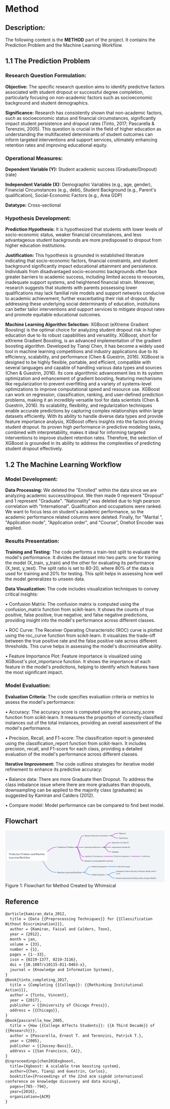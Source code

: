 # Method

## Description:
The following content is the **METHOD** part of the project. It contains the Prediction Problem and the Machine Learning Workflow.

## 1.1 The Prediction Problem

### Research Question Formulation:

**Objective:** The specific research question aims to identify predictive factors associated with student dropout or successful degree completion, particularly focusing on non-academic factors such as socioeconomic background and student demographics.

**Significance:** Research has consistently shown that non-academic factors, such as socioeconomic status and financial circumstances, significantly impact student persistence and dropout rates (Tinto, 2017; Pascarella & Terenzini, 2005). This question is crucial in the field of higher education as understanding the multifaceted determinants of student outcomes can inform targeted interventions and support services, ultimately enhancing retention rates and improving educational equity.

### Operational Measures:

**Dependent Variable (Y):** Student academic success (Graduate/Dropout) (rate)

**Independent Variable (X):** Demographic Variables (e.g., age, gender), Financial Circumstances (e.g., debt), Student Background (e.g., Parent's qualification), Social-Economic Factors (e.g., Area GDP)

**Datatype:** Cross-sectional

### Hypothesis Development:

**Prediction Hypothesis:** It is hypothesized that students with lower levels of socio-economic status, weaker financial circumstances, and less advantageous student backgrounds are more predisposed to dropout from higher education institutions.

**Justification:** This hypothesis is grounded in established literature indicating that socio-economic factors, financial constraints, and student background significantly impact educational attainment and persistence. Individuals from disadvantaged socio-economic backgrounds often face greater barriers to academic success, including limited access to resources, inadequate support systems, and heightened financial strain. Moreover, research suggests that students with parents possessing lower qualifications may lack familial role models and support networks conducive to academic achievement, further exacerbating their risk of dropout. By addressing these underlying social determinants of education, institutions can better tailor interventions and support services to mitigate dropout rates and promote equitable educational outcomes.

**Machine Learning Algorithm Selection:** XGBoost (eXtreme Gradient Boosting) is the optimal choice for analyzing student dropout risk in higher education due to its robust capabilities and versatility. XGBoost, short for eXtreme Gradient Boosting, is an advanced implementation of the gradient boosting algorithm. Developed by Tianqi Chen, it has become a widely used tool in machine learning competitions and industry applications due to its efficiency, scalability, and performance (Chen & Guestrin, 2016). XGBoost is designed to be highly flexible, portable, and efficient, compatible with several languages and capable of handling various data types and sources (Chen & Guestrin, 2016). Its core algorithmic advancement lies in its system optimization and enhancement of gradient boosting, featuring mechanisms like regularization to prevent overfitting and a variety of systems-level optimizations to improve computational speed and resource use. XGBoost can work on regression, classification, ranking, and user-defined prediction problems, making it an incredibly versatile tool for data scientists (Chen & Guestrin, 2016). Its scalability, flexibility, and regularization techniques enable accurate predictions by capturing complex relationships within large datasets efficiently. With its ability to handle diverse data types and provide feature importance analysis, XGBoost offers insights into the factors driving student dropout. Its proven high performance in predictive modeling tasks, combined with interpretability, makes it ideal for informing targeted interventions to improve student retention rates. Therefore, the selection of XGBoost is grounded in its ability to address the complexities of predicting student dropout effectively.

## 1.2 The Machine Learning Workflow

### Model Development:
**Data Processing:** We deleted the "Enrolled" within the data since we are analyzing academic success/dropout. We then made 0 represent "Dropout" and 1 represent "Graduate". "Nationality" was deleted due to high pearson correlation with "International". Qualification and occupations were ranked. We want to focus less on student's academic performance, so the academic performance related columns were deleted. Finally, for "Marital ", "Application mode", "Application order", and "Course", Onehot Encoder was applied.

### Results Presentation:
**Training and Testing:** The code performs a train-test split to evaluate the model's performance. It divides the dataset into two parts: one for training the model (X_train, y_train) and the other for evaluating its performance (X_test, y_test). The split ratio is set to 80-20, where 80% of the data is used for training and 20% for testing. This split helps in assessing how well the model generalizes to unseen data.

**Data Visualization:** The code includes visualization techniques to convey critical insights:

• Confusion Matrix: The confusion matrix is computed using the confusion_matrix function from scikit-learn. It shows the counts of true positive, false positive, true negative, and false negative predictions, providing insight into the model's performance across different classes.

• ROC Curve: The Receiver Operating Characteristic (ROC) curve is plotted using the roc_curve function from scikit-learn. It visualizes the trade-off between the true positive rate and the false positive rate across different thresholds. This curve helps in assessing the model's discriminative ability.

• Feature Importance Plot: Feature importance is visualized using XGBoost's plot_importance function. It shows the importance of each feature in the model's predictions, helping to identify which features have the most significant impact.

### Model Evaluation:
**Evaluation Criteria:** The code specifies evaluation criteria or metrics to assess the model's performance:

• Accuracy: The accuracy score is computed using the accuracy_score function from scikit-learn. It measures the proportion of correctly classified instances out of the total instances, providing an overall assessment of the model's performance.

• Precision, Recall, and F1-score: The classification report is generated using the classification_report function from scikit-learn. It includes precision, recall, and F1-score for each class, providing a detailed evaluation of the model's performance across different classes.

**Iterative Improvement:**
The code outlines strategies for iterative model refinement to enhance its predictive accuracy:

• Balance data: There are more Graduate then Dropout. To address the class imbalance issue where there are more graduates than dropouts, downsampling can be applied to the majority class (graduates) as suggested by Kamiran and Calders (2012).

• Compare model: Model performance can be compared to find best model.

## Flowchart

<img src="Flowchart.png" alt="Flowchart">
Figure 1: Flowchart for Method Created by Whimsical

## Reference
```
@article{kamiran_data_2012,
  title = {Data {{Preprocessing Techniques}} for {{Classification Without Discrimination}}},
  author = {Kamiran, Faisal and Calders, Toon},
  year = {2012},
  month = jan,
  volume = {33},
  number = {1},
  pages = {1--33},
  issn = {0219-1377, 0219-3116},
  doi = {10.1007/s10115-011-0463-x},
  journal = {Knowledge and Information Systems},
}
@book{tinto_completing_2017,
  title = {Completing {{College}}: {{Rethinking Institutional Action}}},
  author = {Tinto, Vincent},
  year = {2017},
  publisher = {{University of Chicago Press}},
  address = {{Chicago}},
}
@book{pascarella_how_2005,
  title = {How {{College Affects Students}}: {{A Third Decade}} of {{Research}}},
  author = {Pascarella, Ernest T. and Terenzini, Patrick T.},
  year = {2005},
  publisher = {{Jossey-Bass}},
  address = {{San Francisco, CA}},
}
@inproceedings{chen2016xgboost,
  title={Xgboost: A scalable tree boosting system},
  author={Chen, Tianqi and Guestrin, Carlos},
  booktitle={Proceedings of the 22nd acm sigkdd international conference on knowledge discovery and data mining},
  pages={785--794},
  year={2016},
  organization={ACM}
}
```
